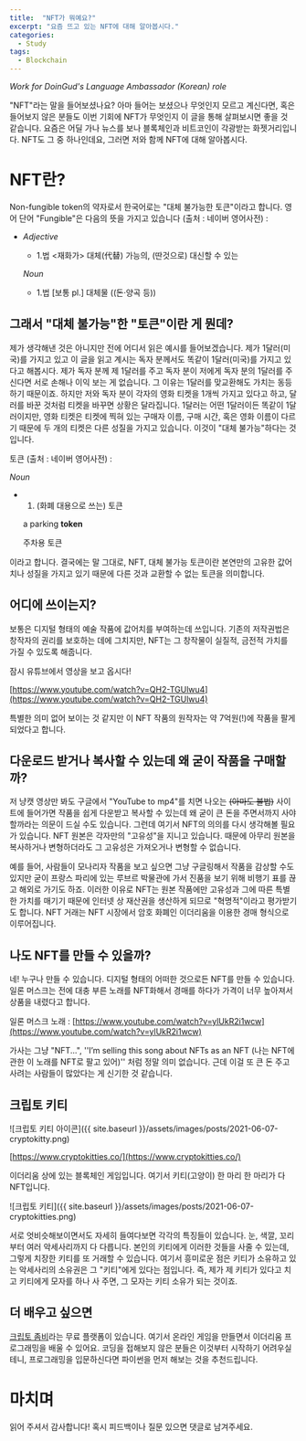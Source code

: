 ```yaml
---
title:  "NFT가 뭐예요?"
excerpt: "요즘 뜨고 있는 NFT에 대해 알아봅시다."
categories:
  - Study
tags:
  - Blockchain
---
```


*Work for DoinGud's Language Ambassador (Korean) role*

"NFT"라는 말을 들어보셨나요? 아마 들어는 보셨으나 무엇인지 모르고 계신다면, 혹은 들어보지 않은 분들도 이번 기회에 NFT가 무엇인지 이 글을 통해 살펴보시면 좋을 것 같습니다. 요즘은 어딜 가나 뉴스를 보나 블록체인과 비트코인이 각광받는 화젯거리입니다. NFT도 그 중 하나인데요, 그러면 저와 함께 NFT에 대해 알아봅시다.

# NFT란?

Non-fungible token의 약자로서 한국어로는 "대체 불가능한 토큰"이라고 합니다. 영어 단어 "Fungible"은 다음의 뜻을 가지고 있습니다 (출처 : 네이버 영어사전) :

- *Adjective*

  - 1.법
    <재화가> 대체(代替) 가능의, (딴것으로) 대신할 수 있는

  *Noun*

  - 1.법
    [보통 pl.] 대체물 ((돈·양곡 등))

## 그래서 "대체 불가능"한 "토큰"이란 게 뭔데?

제가 생각해낸 것은 아니지만 전에 어디서 읽은 예시를 들어보겠습니다. 제가 1달러(미국)를 가지고 있고 이 글을 읽고 계시는 독자 분께서도 똑같이 1달러(미국)를 가지고 있다고 해봅시다. 제가 독자 분께 제 1달러를 주고 독자 분이 저에게 독자 분의 1달러를 주신다면 서로 손해나 이익 보는 게 없습니다. 그 이유는 1달러를 맞교환해도 가치는 동등하기 때문이죠. 하지만 저와 독자 분이 각자의 영화 티켓을 1개씩 가지고 있다고 하고, 달러를 바꾼 것처럼 티켓을 바꾸면 상황은 달라집니다. 1달러는 어떤 1달러이든 똑같이 1달러이지만, 영화 티켓은 티켓에 찍혀 있는 구매자 이름, 구매 시간, 혹은 영화 이름이 다르기 때문에 두 개의 티켓은 다른 성질을 가지고 있습니다. 이것이 "대체 불가능"하다는 것입니다.

토큰 (출처 : 네이버 영어사전) :

*Noun*

- 1. (화폐 대용으로 쓰는) 토큰

  a parking **token** 

  주차용 토큰

이라고 합니다. 결국에는 말 그대로, NFT, 대체 불가능 토큰이란 본연만의 고유한 값어치나 성질을 가지고 있기 때문에 다른 것과 교환할 수 없는 토큰을 의미합니다.

## 어디에 쓰이는지?

보통은 디지털 형태의 예술 작품에 값어치를 부여하는데 쓰입니다. 기존의 저작권법은 창작자의 권리를 보호하는 데에 그치지만, NFT는 그 창작물이 실질적, 금전적 가치를 가질 수 있도록 해줍니다.

잠시 유튜브에서 영상을 보고 옵시다!

[https://www.youtube.com/watch?v=QH2-TGUlwu4](https://www.youtube.com/watch?v=QH2-TGUlwu4)

특별한 의미 없어 보이는 것 같지만 이 NFT 작품의 원작자는 약 7억원(!)에 작품을 팔게 되었다고 합니다.

## 다운로드 받거나 복사할 수 있는데 왜 굳이 작품을 구매할까?

저 냥캣 영상만 봐도 구글에서 "YouTube to mp4"를 치면 나오는 ~~(아마도 불법)~~ 사이트에 들어가면 작품을 쉽게 다운받고 복사할 수 있는데 왜 굳이 큰 돈을 주면서까지 사야 할까라는 의문이 드실 수도 있습니다. 그런데 여기서 NFT의 의의를 다시 생각해볼 필요가 있습니다. NFT 원본은 각자만의 "고유성"을 지니고 있습니다. 때문에 아무리 원본을 복사하거나 변형하더라도 그 고유성은 가져오거나 변형할 수 없습니다.

예를 들어, 사람들이 모나리자 작품을 보고 싶으면 그냥 구글링해서 작품을 감상할 수도 있지만 굳이 프랑스 파리에 있는 루브르 박물관에 가서 진품을 보기 위해 비행기 표를 끊고 해외로 가기도 하죠. 이러한 이유로 NFT는 원본 작품에만 고유성과 그에 따른 특별한 가치를 매기기 때문에 인터넷 상 재산권을 생산하게 되므로 "혁명적"이라고 평가받기도 합니다. NFT 거래는 NFT 시장에서 암호 화폐인 이더리움을 이용한 경매 형식으로 이루어집니다.

## 나도 NFT를 만들 수 있을까?

네! 누구나 만들 수 있습니다. 디지털 형태의 어떠한 것으로든 NFT를 만들 수 있습니다. 일론 머스크는 전에 대충 부른 노래를 NFT화해서 경매를 하다가 가격이 너무 높아져서 상품을 내렸다고 합니다.

일론 머스크 노래 : [https://www.youtube.com/watch?v=ylUkR2i1wcw](https://www.youtube.com/watch?v=ylUkR2i1wcw)

가사는 그냥 "NFT...", ''I’m selling this song about NFTs as an NFT (나는 NFT에 관한 이 노래를 NFT로 팔고 있어)'' 처럼 정말 의미 없습니다. 근데 이걸 또 큰 돈 주고 사려는 사람들이 많았다는 게 신기한 것 같습니다.

## 크립토 키티

![크립토 키티 아이콘]({{ site.baseurl }}/assets/images/posts/2021-06-07-cryptokitty.png)

[https://www.cryptokitties.co/](https://www.cryptokitties.co/)

이더리움 상에 있는 블록체인 게임입니다. 여기서 키티(고양이) 한 마리 한 마리가 다 NFT입니다.

![크립토 키티]({{ site.baseurl }}/assets/images/posts/2021-06-07-cryptokitties.png)

서로 엇비슷해보이면서도 자세히 들여다보면 각각의 특징들이 있습니다. 눈, 색깔, 꼬리부터 여러 악세사리까지 다 다릅니다. 본인의 키티에게 이러한 것들을 사줄 수 있는데, 그렇게 치장한 키티를 또 거래할 수 있습니다. 여기서 흥미로운 점은 키티가 소유하고 있는 악세사리의 소유권은 그 "키티"에게 있다는 점입니다. 즉, 제가 제 키티가 있다고 치고 키티에게 모자를 하나 사 주면, 그 모자는 키티 소유가 되는 것이죠.

## 더 배우고 싶으면

[크립토 좀비](https://cryptozombies.io/)라는 무료 플랫폼이 있습니다. 여기서 온라인 게임을 만들면서 이더리움 프로그래밍을 배울 수 있어요. 코딩을 접해보지 않은 분들은 이것부터 시작하기 어려우실 테니, 프로그래밍을 입문하신다면 파이썬을 먼저 해보는 것을 추천드립니다.

# 마치며

읽어 주셔서 감사합니다! 혹시 피드백이나 질문 있으면 댓글로 남겨주세요.